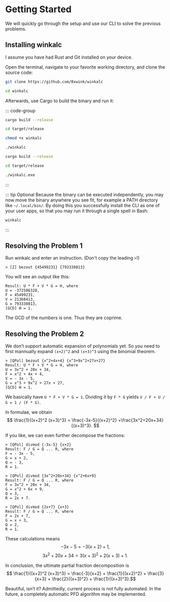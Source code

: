 # Getting Started
We will quickly go through the setup and use our CLI to solve the previous problems.

## Installing winkalc
I assume you have had Rust and Git installed on your device. 

Open the terminal, navigate to your favorite working directory, and clone the source code:

``` sh
git clone https://github.com/0xwink/winkalc

cd winkalc
```

Afterwards, use Cargo to build the binary and run it:

::: code-group

``` sh [Bash/Zsh]
cargo build --release

cd target/release

chmod +x winkalc

./winkalc
```

``` sh [Powershell]
cargo build --release

cd target/release

./winkalc.exe
```
:::

::: tip Optional
Because the binary can be executed independently, you may now move the binary anywhere you see fit, for example a PATH directory like `~/.local/bin/`. By doing this you successfully install the CLI
as one of your user apps, so that you may run it through a single spell in Bash:
``` sh
winkalc
```
:::

## Resolving the Problem 1
Run winkalc and enter an instruction. (Don't copy the leading `>`!)
```
> [Z] bezout {45499231} {793338813}
```
You will see an output like this:
```
Result: U * F + V * G = H, where
U = -372586328,
F = 45499231,
V = 21368413,
G = 793338813,
[GCD] H = 1.
```

The GCD of the numbers is one. Thus they are coprime.

## Resolving the Problem 2
We don’t support automatic expansion of polynomials yet. So you need to first
mannually expand `(x+2)^2` and `(x+3)^3` using the binomial theorem.

```
> [QPol] bezout {x^2+4x+4} {x^3+9x^2+27x+27}
Result: U * F + V * G = H, where
U = 3x^2 + 20x + 34,
F = x^2 + 4x + 4,
V = - 3x - 5,
G = x^3 + 9x^2 + 27x + 27,
[GCD] H = 1.
```

We basically have `U * F + V * G = 1`. 
Dividing it by `F * G` yields `V / F + U / G = 1 / (F * G)`. 

In formulae, we obtain
$$ \frac{1}{(x+2)^2 (x+3)^3} = \frac{-3x-5}{(x+2)^2} +\frac{3x^2+20x+34}{(x+3)^3}. $$

If you like, we can even further decompose the fractions:
```
> [QPol] divmod {-3x-5} {x+2}
Result: F / G = Q ... R, where
F = - 3x - 5,
G = x + 2,
Q = - 3,
R = 1.

> [QPol] divmod {3x^2+20x+34} {x^2+6x+9}
Result: F / G = Q ... R, where
F = 3x^2 + 20x + 34,
G = x^2 + 6x + 9,
Q = 3,
R = 2x + 7.

> [QPol] divmod {2x+7} {x+3}
Result: F / G = Q ... R, where
F = 2x + 7,
G = x + 3,
Q = 2,
R = 1.
```

These calculations means 
$$ -3x-5 = -3(x+2) +1, $$
$$ 3x^2+20x+34 = 3(x+3)^2 + 2(x+3) + 1. $$

In conclusion, the ultimate partial fraction decomposition is
$$ \frac{1}{(x+2)^2 (x+3)^3} = \frac{-3}{x+2} + \frac{1}{(x+2)^2} + 
\frac{3}{x+3} + \frac{2}{(x+3)^2} + \frac{1}{(x+3)^3}.$$

Beautiful, isn’t it? Admittedly, current process is not fully automated. In the future, a completely automatic PFD algorithm may be implemented.